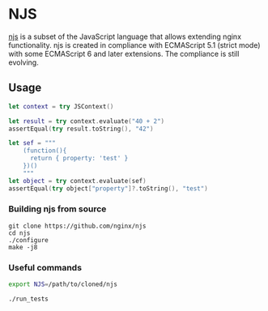 # NJS

[njs](https://nginx.org/en/docs/njs/) is a subset of the JavaScript language that allows extending nginx functionality. njs is created in compliance with ECMAScript 5.1 (strict mode) with some ECMAScript 6 and later extensions. The compliance is still evolving.

## Usage

```swift
let context = try JSContext()

let result = try context.evaluate("40 + 2")
assertEqual(try result.toString(), "42")

let sef = """
    (function(){
      return { property: 'test' }
    })()
    """
let object = try context.evaluate(sef)
assertEqual(try object["property"]?.toString(), "test")
```

### Building njs from source

```
git clone https://github.com/nginx/njs
cd njs
./configure
make -j8
```

### Useful commands

```bash
export NJS=/path/to/cloned/njs

./run_tests
```
